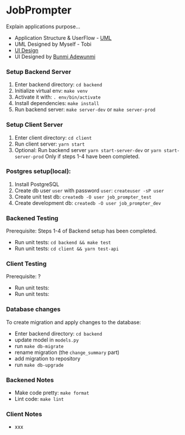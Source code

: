 # JobPrompter

Explain applications purpose...

- Application Structure & UserFlow - [UML](https://www.figma.com/)
- UML Designed by Myself - Tobi
- [UI Design](https://www.figma.com/)
- UI Designed by [Bunmi Adewunmi](https://www.bunmiadewunmi.com/)

### Setup Backend Server

1.  Enter backend directory: `cd backend`
2.  Initialize virtual env: `make venv`
3.  Activate it with: `. env/bin/activate`
4.  Install dependencies: `make install`
5.  Run backend server: `make server-dev` or `make server-prod`

### Setup Client Server

1.  Enter client directory: `cd client`
2.  Run client server: `yarn start`
3.  Optional: Run backend server `yarn start-server-dev` or `yarn start-server-prod` Only if steps 1-4 have been completed.

### Postgres setup(local):

1.  Install PostgreSQL
2.  Create db user `user` with password `user`: `createuser -sP user`
3.  Create unit test db: `createdb -O user job_prompter_test`
4.  Create development db: `createdb -O user job_prompter_dev`

### Backened Testing

Prerequisite: Steps 1-4 of Backend setup has been completed.

- Run unit tests: `cd backend && make test`
- Run unit tests: `cd client && yarn test-api`

### Client Testing

Prerequisite: ?

- Run unit tests:
- Run unit tests:

### Database changes

To create migration and apply changes to the database:

- Enter backend directory: `cd backend`
- update model in `models.py`
- run `make db-migrate`
- rename migration (the `change_summary` part)
- add migration to repository
- run `make db-upgrade`

### Backened Notes

- Make code pretty: `make format`
- Lint code: `make lint`

### Client Notes

- xxx
